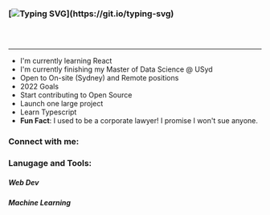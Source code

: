 ### [![Typing SVG](https://readme-typing-svg.herokuapp.com?color=%233DF7CA&duration=4500&center=true&lines=Hi+there%2C+I'm+Anthony!)](https://git.io/typing-svg)

## <p align="center">

<img src="https://raw.githubusercontent.com/MartinHeinz/MartinHeinz/master/wave.gif" width="14" height="14" /> <img src="https://raw.githubusercontent.com/MartinHeinz/MartinHeinz/master/wave.gif" width="14" height="14" /> <img src="https://raw.githubusercontent.com/MartinHeinz/MartinHeinz/master/wave.gif" width="14" height="14" />

</p>

<hr>

- I'm currently learning React
- I'm currently finishing my Master of Data Science @ USyd
- Open to On-site (Sydney) and Remote positions
- 2022 Goals
- Start contributing to Open Source
- Launch one large project
- Learn Typescript
- **Fun Fact**: I used to be a corporate lawyer! I promise I won't sue anyone.

### Connect with me:

### Lanugage and Tools:

##### Web Dev

##### Machine Learning
